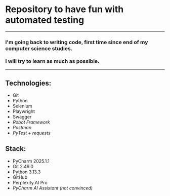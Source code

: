 # Repository to have fun with automated testing
___
### I'm going back to writing code, first time since end of my computer science studies.<br><br> I will try to learn as much as possible.
___
## Technologies:

- Git
- Python
- Selenium
- Playwright
- Swagger
- *Robot Framework*
- *Postman*
- *PyTest + requests*

## Stack:

- PyCharm 2025.1.1
- Git 2.49.0
- Python 3.13.3
- GitHub
- Perplexity.AI Pro
- *PyCharm AI Assistant (not convinced)*